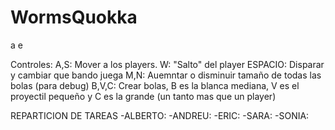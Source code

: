 # WormsQuokka
a
e

Controles:
A,S: Mover a los players.
W: "Salto" del player
ESPACIO: Disparar y cambiar que bando juega
M,N: Auemntar o disminuir tamaño de todas las bolas (para debug) 
B,V,C: Crear bolas, B es la blanca mediana, V es el proyectil pequeño y C es la grande (un tanto mas que un player)


REPARTICION DE TAREAS
-ALBERTO:
-ANDREU:
-ERIC:
-SARA:
-SONIA:
